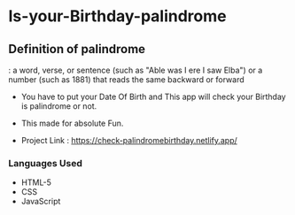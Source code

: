 # Is-your-Birthday-palindrome

## Definition of palindrome
: a word, verse, or sentence (such as "Able was I ere I saw Elba") or a number (such as 1881) that reads the same backward or forward

- You have to put your Date Of Birth and This app will check your Birthday is palindrome or not.

- This made for absolute Fun.

- Project Link : https://check-palindromebirthday.netlify.app/

### Languages Used
- HTML-5
- CSS
- JavaScript
